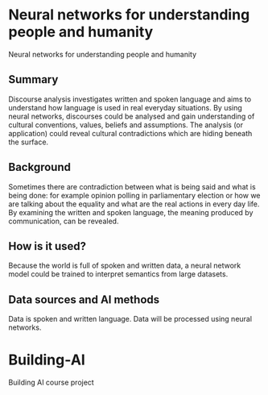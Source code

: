 # Neural networks for understanding people and humanity

Neural networks for understanding people and humanity

## Summary

Discourse analysis investigates written and spoken language and aims to understand how language is used in real everyday situations. By using neural networks, discourses could be analysed and gain understanding of cultural conventions, values, beliefs and assumptions. The analysis (or application) could reveal cultural contradictions which are hiding beneath the surface.

## Background

Sometimes there are contradiction between what is being said and what is being done: for example opinion polling in parliamentary election or how we are talking about the equality and what are the real actions in every day life. By examining the written and spoken language, the meaning produced by communication, can be revealed.

## How is it used?

Because the world is full of spoken and written data, a neural network model could be trained to interpret semantics from large datasets.

## Data sources and AI methods

Data is spoken and written language. Data will be processed using neural networks.

# Building-AI
Building AI course project

<!-- This is the markdown template for the final project of the Building AI course, 
created by Reaktor Innovations and University of Helsinki. 
Copy the template, paste it to your GitHub README and edit! -->
